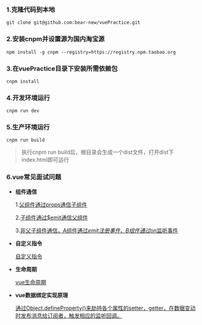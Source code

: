 ### 1.克隆代码到本地
```
git clone git@github.com:bear-new/vuePractice.git
```
### 2.安装cnpm并设置源为国内淘宝源
```
npm install -g cnpm --registry=https://registry.npm.taobao.org
```
### 3.在vuePractice目录下安装所需依赖包
```
cnpm install
```
### 4.开发环境运行
```
cnpm run dev
```
### 5.生产环境运行
```
cnpm run build
```
> 执行cnpm run build后，根目录会生成一个dist文件，打开dist下index.html即可运行
### 6.vue常见面试问题
* **组件通信**

    1.[父组件通过props通信子组件](https://cn.vuejs.org/v2/guide/components.html#Prop)
    
    2.[子组件通过$emit通信父组件](http://blog.csdn.net/mr_fzz/article/details/54636833)
    
    3.[非父子组件通信，A组件通过$emit注册事件，B组件通过$on监听事件](http://blog.csdn.net/mr_fzz/article/details/54636833)
* **自定义指令**
 
    [自定义指令](https://cn.vuejs.org/v2/guide/custom-directive.html)
* **生命周期**

    [vue生命周期](https://cn.vuejs.org/v2/guide/instance.html#实例生命周期)
    
* **vue数据绑定实现原理**

    [通过Object.defineProperty()来劫持各个属性的setter，getter，在数据变动时发布消息给订阅者，触发相应的监听回调。](http://www.jb51.net/article/106484.htm)
